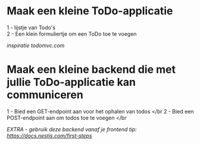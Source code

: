 # Maak een kleine ToDo-applicatie

1 - lijstje van Todo's </br>
2 - Een klein formuliertje om een ToDo toe te voegen </br>

*inspiratie todomvc.com*

# Maak een kleine backend die met jullie ToDo-applicatie kan communiceren

1 - Bied een GET-endpoint aan voor het ophalen van todos </br
2 - Bied een POST-endpoint aan om todos toe te voegen </br

*EXTRA - gebruik deze backend vanaf je frontend*
*tip: https://docs.nestjs.com/first-steps*